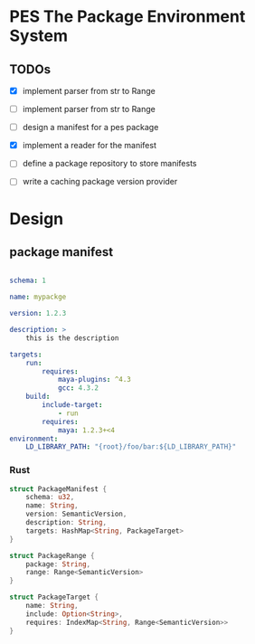 # PES The Package Environment System

## TODOs
- [x] implement parser from str to  Range<SemanticVersion>
- [ ] implement parser from str to  Range<Number>
- [ ] design a manifest for a pes package
- [x] implement a reader for the manifest 
- [ ] define a package repository to store manifests 
- [ ] write a caching package version provider 


# Design

## package manifest
```yaml

schema: 1

name: mypackge

version: 1.2.3

description: >
    this is the description

targets:
    run:
        requires:
            maya-plugins: ^4.3
            gcc: 4.3.2
    build:
        include-target:
            - run
        requires:
            maya: 1.2.3+<4
environment:
    LD_LIBRARY_PATH: "{root}/foo/bar:${LD_LIBRARY_PATH}"
```

### Rust
```rust
struct PackageManifest {
    schema: u32,
    name: String,
    version: SemanticVersion,
    description: String,
    targets: HashMap<String, PackageTarget>
}

struct PackageRange {
    package: String,
    range: Range<SemanticVersion>
}

struct PackageTarget {
    name: String,
    include: Option<String>,
    requires: IndexMap<String, Range<SemanticVersion>>
}
```